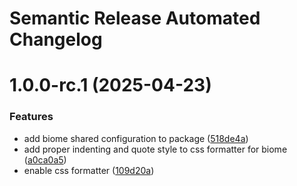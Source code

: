 # Semantic Release Automated Changelog

# 1.0.0-rc.1 (2025-04-23)


### Features

* add biome shared configuration to package ([518de4a](https://github.com/AlaskaAirlines/auro-config/commit/518de4a498463dd67d3c3eb2d07bbc34d2ba9728))
* add proper indenting and quote style to css formatter for biome ([a0ca0a5](https://github.com/AlaskaAirlines/auro-config/commit/a0ca0a5d4c1113bed1f4da43334eb66bbfa4fb66))
* enable css formatter ([109d20a](https://github.com/AlaskaAirlines/auro-config/commit/109d20ae42a75cc946c49c293e71a2f629c9b7fd))
